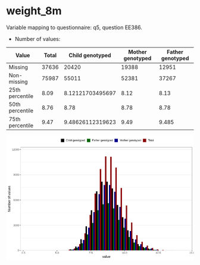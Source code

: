 # weight_8m
Variable mapping to questionnaire: q5, question EE386.
- Number of values:

| Value | Total | Child genotyped | Mother genotyped | Father genotyped |
| ----- | ----- | --------------- | ---------------- | ---------------- |
| Missing | 37636 | 20420 | 19388 | 12951 |
| Non-missing | 75987 | 55011 | 52381 | 37267 |
| 25th percentile | 8.09 | 8.12121703495697 | 8.12 | 8.13 |
| 50th percentile | 8.76 | 8.78 | 8.78 | 8.78 |
| 75th percentile | 9.47 | 9.48626112319623 | 9.49 | 9.485 |



![](weight_8m_n.png)



